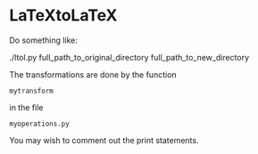 # LaTeXtoLaTeX

Do something like:

./ltol.py full_path_to_original_directory full_path_to_new_directory

The transformations are done by the function

    mytransform

in the file

    myoperations.py


You may wish to comment out the print statements.

